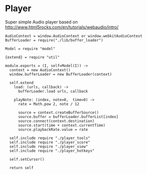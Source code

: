 Player
======

Super simple Audio player based on http://www.html5rocks.com/en/tutorials/webaudio/intro/

    AudioContext = window.AudioContext or window.webkitAudioContext
    BufferLoader = require("./lib/buffer_loader")

    Model = require "model"

    {extend} = require "util"

    module.exports = (I, self=Model(I)) ->
      context = new AudioContext()
      window.bufferLoader = new BufferLoader(context)

      self.extend
        load: (urls, callback) ->
          bufferLoader.load urls, callback

        playNote: (index, note=0,  time=0) ->
          rate = Math.pow 2, note / 12

          source = context.createBufferSource()
          source.buffer = bufferLoader.bufferList[index]
          source.connect(context.destination)
          source.start(time + context.currentTime)
          source.playbackRate.value = rate

      self.include require "./player_tools"
      self.include require "./player_score"
      self.include require "./player_view"
      self.include require "./player_hotkeys"

      self.setCursor()

      return self
